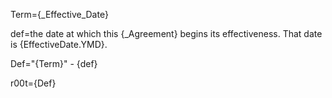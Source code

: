 Term={_Effective_Date}

def=the date at which this {_Agreement} begins its effectiveness.  That date is {EffectiveDate.YMD}.

Def="{Term}" - {def}

r00t={Def}
